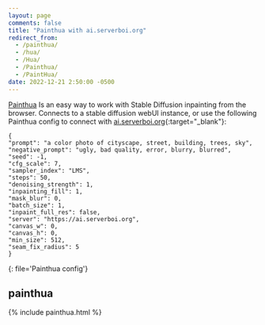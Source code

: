 ```yaml
---
layout: page
comments: false
title: "Painthua with ai.serverboi.org"
redirect_from:
  - /painthua/
  - /hua/
  - /Hua/
  - /Painthua/
  - /PaintHua/
date: 2022-12-21 2:50:00 -0500
---
```


[Painthua](https://github.com/BlinkDL/Hua) Is an easy way to work with Stable Diffusion inpainting from the browser. Connects to a stable diffusion webUI instance, or use the following Painthua config to connect with [ai.serverboi.org](https://serverboi.org/ai){:target="_blank"}:

```config
{
"prompt": "a color photo of cityscape, street, building, trees, sky",
"negative_prompt": "ugly, bad quality, error, blurry, blurred",
"seed": -1,
"cfg_scale": 7,
"sampler_index": "LMS",
"steps": 50,
"denoising_strength": 1,
"inpainting_fill": 1,
"mask_blur": 0,
"batch_size": 1,
"inpaint_full_res": false,
"server": "https://ai.serverboi.org",
"canvas_w": 0,
"canvas_h": 0,
"min_size": 512,
"seam_fix_radius": 5
}
```
{: file='Painthua config'}

## painthua

{% include painthua.html %}
